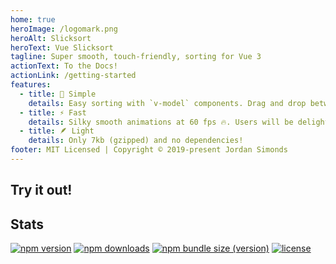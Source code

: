 ```yaml
---
home: true
heroImage: /logomark.png
heroAlt: Slicksort
heroText: Vue Slicksort
tagline: Super smooth, touch-friendly, sorting for Vue 3
actionText: To the Docs!
actionLink: /getting-started
features:
  - title: 🥰 Simple
    details: Easy sorting with `v-model` components. Drag and drop between lists is also supported!
  - title: ⚡️ Fast
    details: Silky smooth animations at 60 fps 🔥. Users will be delighted by the experience of sorting
  - title: 🪶 Light
    details: Only 7kb (gzipped) and no dependencies!
footer: MIT Licensed | Copyright © 2019-present Jordan Simonds
---
```


## Try it out!

<ClientOnly>
  <GroupExample win-screen />
</ClientOnly>

## Stats

[![npm version](https://img.shields.io/npm/v/vue-slicksort/next?style=for-the-badge)](https://www.npmjs.com/package/vue-slicksort)
[![npm downloads](https://img.shields.io/npm/dm/vue-slicksort?style=for-the-badge)](https://www.npmjs.com/package/vue-slicksort)
[![npm bundle size (version)](https://img.shields.io/bundlephobia/minzip/vue-slicksort/next?label=gzip&style=for-the-badge)](https://bundlephobia.com/result?p=vue-slicksort@next)
[![license](https://img.shields.io/github/license/mashape/apistatus.svg?maxAge=2592000&style=for-the-badge)](https://github.com/Jexordexan/vue-slicksort/blob/dev/LICENSE)
